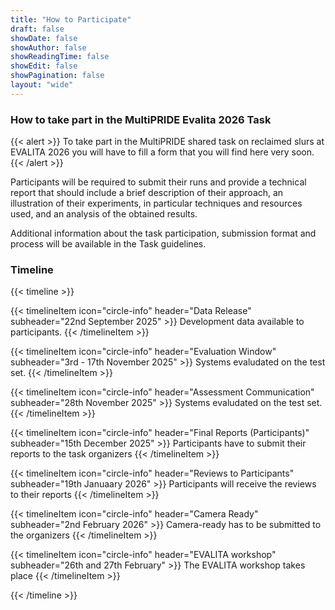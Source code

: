 ```yaml
---
title: "How to Participate"
draft: false
showDate: false
showAuthor: false
showReadingTime: false
showEdit: false
showPagination: false
layout: "wide"
---
```

<style>
.prose, .prose-lg {
    max-width: none !important;
}
.container {
    max-width: 95vw !important;
}
</style>

### How to take part in the MultiPRIDE Evalita 2026 Task
{{< alert >}}
To take part in the MultiPRIDE shared task on reclaimed slurs at EVALITA 2026 you will have to fill a form that you will find here very soon.
{{< /alert >}}

Participants will be required to submit their runs and provide a technical report that should include a brief description of their approach, an illustration of their experiments, in particular techniques and resources used, and an analysis of the obtained results.

Additional information about the task participation, submission format and process will be available in the Task guidelines.

### Timeline
{{< timeline >}}

{{< timelineItem icon="circle-info" header="Data Release" subheader="22nd September 2025" >}}
Development data available to participants.
{{< /timelineItem >}}


{{< timelineItem icon="circle-info" header="Evaluation Window" subheader="3rd - 17th November 2025" >}}
Systems evaludated on the test set.
{{< /timelineItem >}}

{{< timelineItem icon="circle-info" header="Assessment Communication" subheader="28th November 2025" >}}
Systems evaludated on the test set.
{{< /timelineItem >}}

{{< timelineItem icon="circle-info" header="Final Reports (Participants)" subheader="15th December 2025" >}}
Participants have to submit their reports to the task organizers
{{< /timelineItem >}}


{{< timelineItem icon="circle-info" header="Reviews to Participants" subheader="19th Januaary 2026" >}}
Participants will receive the reviews to their reports
{{< /timelineItem >}}

{{< timelineItem icon="circle-info" header="Camera Ready" subheader="2nd February 2026" >}}
Camera-ready has to be submitted to the organizers
{{< /timelineItem >}}

{{< timelineItem icon="circle-info" header="EVALITA workshop" subheader="26th and 27th February" >}}
The EVALITA workshop takes place
{{< /timelineItem >}}

{{< /timeline >}}
